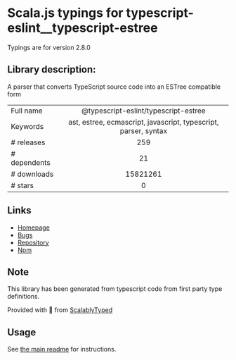 
# Scala.js typings for typescript-eslint__typescript-estree

Typings are for version 2.8.0

## Library description:
A parser that converts TypeScript source code into an ESTree compatible form

|                    |                 |
| ------------------ | :-------------: |
| Full name          | @typescript-eslint/typescript-estree |
| Keywords           | ast, estree, ecmascript, javascript, typescript, parser, syntax |
| # releases         | 259 |
| # dependents       | 21 |
| # downloads        | 15821261 |
| # stars            | 0 |

## Links
- [Homepage](https://github.com/typescript-eslint/typescript-eslint#readme)
- [Bugs](https://github.com/typescript-eslint/typescript-eslint/issues)
- [Repository](https://github.com/typescript-eslint/typescript-eslint)
- [Npm](https://www.npmjs.com/package/%40typescript-eslint%2Ftypescript-estree)
    


## Note
This library has been generated from typescript code from first party type definitions.

Provided with :purple_heart: from [ScalablyTyped](https://github.com/oyvindberg/ScalablyTyped)

## Usage
See [the main readme](../../readme.md) for instructions.


